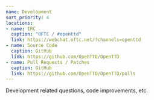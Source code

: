 ```yaml
---
name: Development
sort_priority: 4
locations:
- name: IRC
  caption: "OFTC / #openttd"
  link: https://webchat.oftc.net/?channels=openttd
- name: Source Code
  caption: GitHub
  link: https://github.com/OpenTTD/OpenTTD
- name: Pull Requests / Patches
  caption: GitHub
  link: https://github.com/OpenTTD/OpenTTD/pulls
---
```


Development related questions, code improvements, etc.
